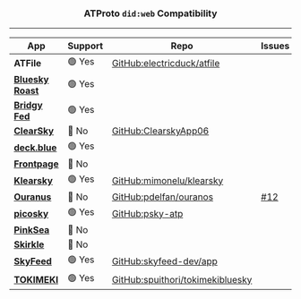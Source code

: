 <h3 align="center">
    ATProto <code>did:web</code> Compatibility
</h3>

<hr />

| App | Support | Repo | Issues |
|-|-|-|-|
| **ATFile** | 🟢 Yes | [GitHub:electricduck/atfile](https://github.com/electricduck/atfile) | |
| **[Bluesky Roast](https://blueskyroast.com/)** | 🟢 Yes | | |
| **[Bridgy Fed](https://fed.brid.gy)** | 🟢 Yes | | |
| **[ClearSky](https://clearsky.app)** | 🔴 No | [GitHub:ClearskyApp06](https://github.com/ClearskyApp06) | |
| **[deck.blue](https://deck.blue)** | 🟢 Yes | | |
| **[Frontpage](https://frontpage.fyi)** | 🔴 No | | |
| **[Klearsky](https://klearsky.pages.dev)** | 🟢 Yes | [GitHub:mimonelu/klearsky](https://github.com/mimonelu/klearsky) | |
| **[Ouranus](https://useouranus.org)** | 🔴 No | [GitHub:pdelfan/ouranos](https://github.com/pdelfan/ouranos) | [#12](https://github.com/pdelfan/ouranos/issues/12) |
| **[picosky](https://psky.social)** | 🟢 Yes | [GitHub:psky-atp](https://github.com/psky-atp) | |
| **[PinkSea](https://pinksea.art)** | 🔴 No | | |
| **[Skirkle](https://skircle.me)** | 🔴 No | | |
| **[SkyFeed](https://skyfeed.app)** | 🟢 Yes | [GitHub:skyfeed-dev/app](https://github.com/skyfeed-dev/app)
| **[TOKIMEKI](https://tokimeki.blue/)** | 🟢 Yes | [GitHub:spuithori/tokimekibluesky](https://github.com/spuithori/tokimekibluesky) | |